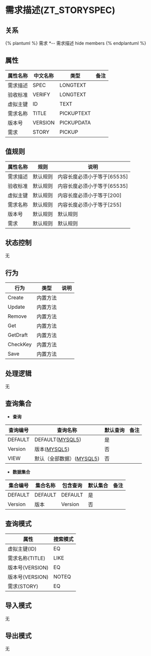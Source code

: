 # 需求描述(ZT_STORYSPEC)

  

## 关系
{% plantuml %}
需求 *-- 需求描述 
hide members
{% endplantuml %}

## 属性

| 属性名称        |    中文名称    | 类型     |  备注  |
| --------   |------------| -----   |  -------- | 
|需求描述	|SPEC|LONGTEXT|&nbsp;|
|验收标准|VERIFY|LONGTEXT|&nbsp;|
|虚拟主键|ID|TEXT|&nbsp;|
|需求名称|TITLE|PICKUPTEXT|&nbsp;|
|版本号|VERSION|PICKUPDATA|&nbsp;|
|需求|STORY|PICKUP|&nbsp;|

## 值规则
| 属性名称    | 规则    |  说明  |
| --------   |------------| ----- | 
|需求描述	|默认规则|内容长度必须小于等于[65535]|
|验收标准|默认规则|内容长度必须小于等于[65535]|
|虚拟主键|默认规则|内容长度必须小于等于[200]|
|需求名称|默认规则|内容长度必须小于等于[255]|
|版本号|默认规则|默认规则|
|需求|默认规则|默认规则|

## 状态控制

无


## 行为
| 行为    | 类型    |  说明  |
| --------   |------------| ----- | 
|Create|内置方法|&nbsp;|
|Update|内置方法|&nbsp;|
|Remove|内置方法|&nbsp;|
|Get|内置方法|&nbsp;|
|GetDraft|内置方法|&nbsp;|
|CheckKey|内置方法|&nbsp;|
|Save|内置方法|&nbsp;|

## 处理逻辑
无

## 查询集合

* **查询**

| 查询编号 | 查询名称       | 默认查询 |   备注|
| --------  | --------   | --------   | ----- |
|DEFAULT|DEFAULT([MYSQL5](../../appendix/query_MYSQL5.md#StorySpec_Default))|是|&nbsp;|
|Version|版本([MYSQL5](../../appendix/query_MYSQL5.md#StorySpec_Version))|否|&nbsp;|
|VIEW|默认（全部数据）([MYSQL5](../../appendix/query_MYSQL5.md#StorySpec_View))|否|&nbsp;|

* **数据集合**

| 集合编号 | 集合名称   |  包含查询  | 默认集合 |   备注|
| --------  | --------   | -------- | --------   | ----- |
|DEFAULT|DEFAULT|DEFAULT|是|&nbsp;|
|Version|版本|Version|否|&nbsp;|

## 查询模式
| 属性      |    搜索模式     |
| --------   |------------|
|虚拟主键(ID)|EQ|
|需求名称(TITLE)|LIKE|
|版本号(VERSION)|EQ|
|版本号(VERSION)|NOTEQ|
|需求(STORY)|EQ|

## 导入模式
无


## 导出模式
无
